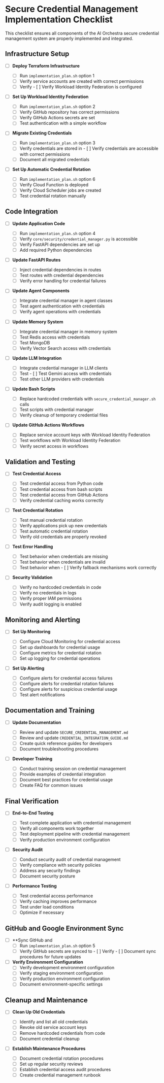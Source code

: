 # Secure Credential Management Implementation Checklist

This checklist ensures all components of the AI Orchestra secure credential management system are properly implemented and integrated.

## Infrastructure Setup

- [ ] **Deploy Terraform Infrastructure**

  - [ ] Run `implementation_plan.sh` option 1
  - [ ] Verify service accounts are created with correct permissions
  - [ ] Verify   - [ ] Verify Workload Identity Federation is configured

- [ ] **Set Up Workload Identity Federation**

  - [ ] Run `implementation_plan.sh` option 2
  - [ ] Verify GitHub repository has correct permissions
  - [ ] Verify GitHub Actions secrets are set
  - [ ] Test authentication with a simple workflow

- [ ] **Migrate Existing Credentials**

  - [ ] Run `implementation_plan.sh` option 3
  - [ ] Verify credentials are stored in   - [ ] Verify credentials are accessible with correct permissions
  - [ ] Document all migrated credentials

- [ ] **Set Up Automatic Credential Rotation**
  - [ ] Run `implementation_plan.sh` option 6
  - [ ] Verify Cloud Function is deployed
  - [ ] Verify Cloud Scheduler jobs are created
  - [ ] Test credential rotation manually

## Code Integration

- [ ] **Update Application Code**

  - [ ] Run `implementation_plan.sh` option 4
  - [ ] Verify `core/security/credential_manager.py` is accessible
  - [ ] Verify FastAPI dependencies are set up
  - [ ] Add required Python dependencies

- [ ] **Update FastAPI Routes**

  - [ ] Inject credential dependencies in routes
  - [ ] Test routes with credential dependencies
  - [ ] Verify error handling for credential failures

- [ ] **Update Agent Components**

  - [ ] Integrate credential manager in agent classes
  - [ ] Test agent authentication with credentials
  - [ ] Verify agent operations with credentials

- [ ] **Update Memory System**

  - [ ] Integrate credential manager in memory system
  - [ ] Test Redis access with credentials
  - [ ] Test MongoDB
  - [ ] Verify Vector Search access with credentials

- [ ] **Update LLM Integration**

  - [ ] Integrate credential manager in LLM clients
  - [ ] Test   - [ ] Test Gemini access with credentials
  - [ ] Test other LLM providers with credentials

- [ ] **Update Bash Scripts**

  - [ ] Replace hardcoded credentials with `secure_credential_manager.sh` calls
  - [ ] Test scripts with credential manager
  - [ ] Verify cleanup of temporary credential files

- [ ] **Update GitHub Actions Workflows**
  - [ ] Replace service account keys with Workload Identity Federation
  - [ ] Test workflows with Workload Identity Federation
  - [ ] Verify secret access in workflows

## Validation and Testing

- [ ] **Test Credential Access**

  - [ ] Test credential access from Python code
  - [ ] Test credential access from bash scripts
  - [ ] Test credential access from GitHub Actions
  - [ ] Verify credential caching works correctly

- [ ] **Test Credential Rotation**

  - [ ] Test manual credential rotation
  - [ ] Verify applications pick up new credentials
  - [ ] Test automatic credential rotation
  - [ ] Verify old credentials are properly revoked

- [ ] **Test Error Handling**

  - [ ] Test behavior when credentials are missing
  - [ ] Test behavior when credentials are invalid
  - [ ] Test behavior when   - [ ] Verify fallback mechanisms work correctly

- [ ] **Security Validation**
  - [ ] Verify no hardcoded credentials in code
  - [ ] Verify no credentials in logs
  - [ ] Verify proper IAM permissions
  - [ ] Verify audit logging is enabled

## Monitoring and Alerting

- [ ] **Set Up Monitoring**

  - [ ] Configure Cloud Monitoring for credential access
  - [ ] Set up dashboards for credential usage
  - [ ] Configure metrics for credential rotation
  - [ ] Set up logging for credential operations

- [ ] **Set Up Alerting**
  - [ ] Configure alerts for credential access failures
  - [ ] Configure alerts for credential rotation failures
  - [ ] Configure alerts for suspicious credential usage
  - [ ] Test alert notifications

## Documentation and Training

- [ ] **Update Documentation**

  - [ ] Review and update `SECURE_CREDENTIAL_MANAGEMENT.md`
  - [ ] Review and update `CREDENTIAL_INTEGRATION_GUIDE.md`
  - [ ] Create quick reference guides for developers
  - [ ] Document troubleshooting procedures

- [ ] **Developer Training**
  - [ ] Conduct training session on credential management
  - [ ] Provide examples of credential integration
  - [ ] Document best practices for credential usage
  - [ ] Create FAQ for common issues

## Final Verification

- [ ] **End-to-End Testing**

  - [ ] Test complete application with credential management
  - [ ] Verify all components work together
  - [ ] Test deployment pipeline with credential management
  - [ ] Verify production environment configuration

- [ ] **Security Audit**

  - [ ] Conduct security audit of credential management
  - [ ] Verify compliance with security policies
  - [ ] Address any security findings
  - [ ] Document security posture

- [ ] **Performance Testing**
  - [ ] Test credential access performance
  - [ ] Verify caching improves performance
  - [ ] Test under load conditions
  - [ ] Optimize if necessary

## GitHub and Google Environment Sync

- [ ] **Sync GitHub and
  - [ ] Run `implementation_plan.sh` option 5
  - [ ] Verify GitHub secrets are synced to   - [ ] Verify   - [ ] Document sync procedures for future updates

- [ ] **Verify Environment Configuration**
  - [ ] Verify development environment configuration
  - [ ] Verify staging environment configuration
  - [ ] Verify production environment configuration
  - [ ] Document environment-specific settings

## Cleanup and Maintenance

- [ ] **Clean Up Old Credentials**

  - [ ] Identify and list all old credentials
  - [ ] Revoke old service account keys
  - [ ] Remove hardcoded credentials from code
  - [ ] Document credential cleanup

- [ ] **Establish Maintenance Procedures**
  - [ ] Document credential rotation procedures
  - [ ] Set up regular security reviews
  - [ ] Establish credential access audit procedures
  - [ ] Create credential management runbook
